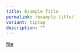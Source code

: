 ```yaml
---
title: Example Title
permalink: /example-title/
variant: tiptap
description: ""
---
```

<p><a href="/files/List_of_Retailers___CFHP_Website.pdf" rel="noopener noreferrer nofollow" target="_blank">file</a>
</p>